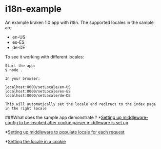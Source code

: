
# i18n-example

An example kraken 1.0 app with i18n.
The supported locales in the sample are

* en-US
* es-ES
* de-DE

To see it working with different locales:

```
Start the app:
$ node .

In your browser:

localhost:8000/setLocale/en-US
localhost:8000/setLocale/es-ES
localhost:8000/setLocale/de-DE

This will automatically set the locale and redirect to the index page in the right locale
```
###What does the sample app demonstrate ?
*[Setting up middleware-config to be invoked after cookie parser middleware is set up](https://github.com/krakenjs/kraken-examples/blob/master/i18n-example/config/middleware.json#L26)

*[Setting up middleware to populate locale for each request](https://github.com/krakenjs/kraken-examples/blob/master/i18n-example/lib/locale.js#L4)

*[Setting the locale in a cookie](https://github.com/krakenjs/kraken-examples/blob/master/i18n-example/controllers/index.js#L16)


